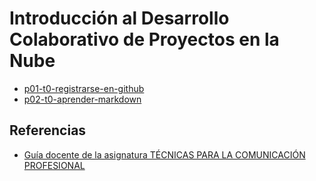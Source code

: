 # Introducción al Desarrollo Colaborativo de Proyectos en la Nube



* [p01-t0-registrarse-en-github]({{site.baseurl}}/tema0-introduccion/practicas/p01-t0-registrarse-en-github/)
* [p02-t0-aprender-markdown]({{site.baseurl}}/tema0-introduccion/practicas/p02-t0-aprender-markdown/)

## Referencias

* [Guía docente de la asignatura TÉCNICAS PARA LA COMUNICACIÓN PROFESIONAL](https://www.upct.es/~doctiqa/guias/210601008.pdf)